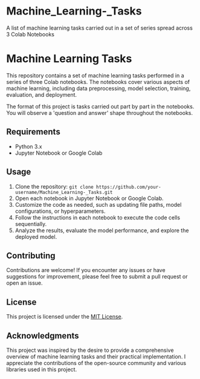 # Machine_Learning-_Tasks
A list of machine learning tasks carried out in a set of series spread across 3 Colab Notebooks

# Machine Learning Tasks

This repository contains a set of machine learning tasks performed in a series of three Colab notebooks. The notebooks cover various aspects of machine learning, including data preprocessing, model selection, training, evaluation, and deployment.

The format of this project is tasks carried out part by part in the notebooks. You will observe a 'question and answer' shape throughout the notebooks.

## Requirements

- Python 3.x
- Jupyter Notebook or Google Colab

## Usage

1. Clone the repository: `git clone https://github.com/your-username/Machine_Learning-_Tasks.git`
2. Open each notebook in Jupyter Notebook or Google Colab.
3. Customize the code as needed, such as updating file paths, model configurations, or hyperparameters.
4. Follow the instructions in each notebook to execute the code cells sequentially.
5. Analyze the results, evaluate the model performance, and explore the deployed model.

## Contributing

Contributions are welcome! If you encounter any issues or have suggestions for improvement, please feel free to submit a pull request or open an issue.

## License

This project is licensed under the [MIT License](LICENSE).

## Acknowledgments

This project was inspired by the desire to provide a comprehensive overview of machine learning tasks and their practical implementation. I appreciate the contributions of the open-source community and various libraries used in this project.
